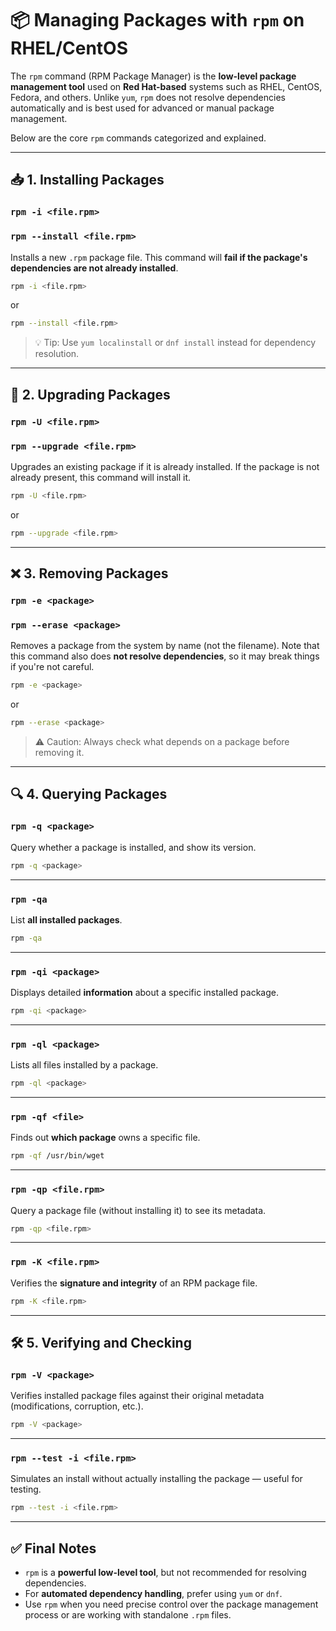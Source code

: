 # 📦 Managing Packages with `rpm` on RHEL/CentOS

The `rpm` command (RPM Package Manager) is the **low-level package management tool** used on **Red Hat-based** systems such as RHEL, CentOS, Fedora, and others. Unlike `yum`, `rpm` does not resolve dependencies automatically and is best used for advanced or manual package management.

Below are the core `rpm` commands categorized and explained.

---

## 📥 1. Installing Packages

### `rpm -i <file.rpm>`

### `rpm --install <file.rpm>`

Installs a new `.rpm` package file. This command will **fail if the package's dependencies are not already installed**.

```bash
rpm -i <file.rpm>
```

or

```bash
rpm --install <file.rpm>
```

> 💡 Tip: Use `yum localinstall` or `dnf install` instead for dependency resolution.

---

## 🔄 2. Upgrading Packages

### `rpm -U <file.rpm>`

### `rpm --upgrade <file.rpm>`

Upgrades an existing package if it is already installed. If the package is not already present, this command will install it.

```bash
rpm -U <file.rpm>
```

or

```bash
rpm --upgrade <file.rpm>
```

---

## ❌ 3. Removing Packages

### `rpm -e <package>`

### `rpm --erase <package>`

Removes a package from the system by name (not the filename). Note that this command also does **not resolve dependencies**, so it may break things if you're not careful.

```bash
rpm -e <package>
```

or

```bash
rpm --erase <package>
```

> ⚠️ Caution: Always check what depends on a package before removing it.

---

## 🔍 4. Querying Packages

### `rpm -q <package>`

Query whether a package is installed, and show its version.

```bash
rpm -q <package>
```

---

### `rpm -qa`

List **all installed packages**.

```bash
rpm -qa
```

---

### `rpm -qi <package>`

Displays detailed **information** about a specific installed package.

```bash
rpm -qi <package>
```

---

### `rpm -ql <package>`

Lists all files installed by a package.

```bash
rpm -ql <package>
```

---

### `rpm -qf <file>`

Finds out **which package** owns a specific file.

```bash
rpm -qf /usr/bin/wget
```

---

### `rpm -qp <file.rpm>`

Query a package file (without installing it) to see its metadata.

```bash
rpm -qp <file.rpm>
```

---

### `rpm -K <file.rpm>`

Verifies the **signature and integrity** of an RPM package file.

```bash
rpm -K <file.rpm>
```

---

## 🛠️ 5. Verifying and Checking

### `rpm -V <package>`

Verifies installed package files against their original metadata (modifications, corruption, etc.).

```bash
rpm -V <package>
```

---

### `rpm --test -i <file.rpm>`

Simulates an install without actually installing the package — useful for testing.

```bash
rpm --test -i <file.rpm>
```

---

## ✅ Final Notes

* `rpm` is a **powerful low-level tool**, but not recommended for resolving dependencies.
* For **automated dependency handling**, prefer using `yum` or `dnf`.
* Use `rpm` when you need precise control over the package management process or are working with standalone `.rpm` files.

